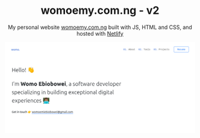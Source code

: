 <h1 align="center">
    womoemy.com.ng - v2
</h1>
<p align="center">
    My personal website <a href="https://womoemy.com.ng/" target="_blank">womoemy.com.ng</a>
    built with JS, HTML and CSS, 
    and hosted with <a href="https://www.netlify.com/" target="_blank">Netlify</a>
</p>

![demo](https://raw.githubusercontent.com/Womoemy/womofolio/main/assets/demo.png)
